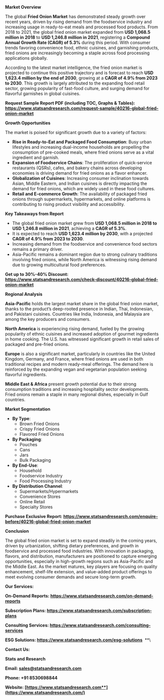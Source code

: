 ﻿**Market Overview**

The global **Fried Onion Market** has demonstrated steady growth over recent years, driven by rising demand from the foodservice industry and increasing usage in ready-to-eat meals and processed food products. From 2018 to 2021, the global fried onion market expanded from **USD 1,068.5 million in 2018** to **USD 1,246.8 million in 2021**, registering a **Compound Annual Growth Rate (CAGR) of 5.3%** during this period. With consumer trends favoring convenience food, ethnic cuisines, and garnishing products, fried onions are increasingly becoming a staple across food processing applications globally.

According to the latest market intelligence, the fried onion market is projected to continue this positive trajectory and is forecast to reach **USD 1,623.4 million by the end of 2030**, growing at a **CAGR of 4.9% from 2023 to 2030**. This growth is largely attributed to the expanding food retail sector, growing popularity of fast-food culture, and surging demand for flavorful garnishes in global cuisines.

**Request Sample Report PDF (including TOC, Graphs & Tables): <https://www.statsandresearch.com/request-sample/40216-global-fried-onion-market>**

**Growth Opportunities**

The market is poised for significant growth due to a variety of factors:

- **Rise in Ready-to-Eat and Packaged Food Consumption**: Busy urban lifestyles and increasing dual-income households are propelling the consumption of pre-cooked meals, where fried onions serve as a vital ingredient and garnish.
- **Expansion of Foodservice Chains**: The proliferation of quick-service restaurants (QSRs), cafes, and bakery chains across developing economies is driving demand for fried onions as a flavor enhancer.
- **Globalization of Cuisines**: Increasing consumer inclination towards Asian, Middle Eastern, and Indian cuisines is directly impacting the demand for fried onions, which are widely used in these food cultures.
- **Retail and E-commerce Growth**: The availability of packaged fried onions through supermarkets, hypermarkets, and online platforms is contributing to rising product visibility and accessibility.

**Key Takeaways from Report**

- The global fried onion market grew from **USD 1,068.5 million in 2018 to USD 1,246.8 million in 2021**, achieving a **CAGR of 5.3%**.
- It is expected to reach **USD 1,623.4 million by 2030**, with a projected **CAGR of 4.9% from 2023 to 2030**.
- Increasing demand from the foodservice and convenience food sectors remains a primary driver.
- Asia-Pacific remains a dominant region due to strong culinary traditions involving fried onions, while North America is witnessing rising demand due to growing multicultural food preferences.

**Get up to 30%-40% Discount: <https://www.statsandresearch.com/check-discount/40216-global-fried-onion-market>**

**Regional Analysis**

**Asia-Pacific** holds the largest market share in the global fried onion market, thanks to the product’s deep-rooted presence in Indian, Thai, Indonesian, and Pakistani cuisines. Countries like India, Indonesia, and Malaysia are among the key producers and consumers.

**North America** is experiencing rising demand, fueled by the growing popularity of ethnic cuisines and increased adoption of gourmet ingredients in home cooking. The U.S. has witnessed significant growth in retail sales of packaged and pre-fried onions.

**Europe** is also a significant market, particularly in countries like the United Kingdom, Germany, and France, where fried onions are used in both traditional recipes and modern ready-meal offerings. The demand here is reinforced by the expanding vegan and vegetarian population seeking flavorful ingredients.

**Middle East & Africa** present growth potential due to their strong consumption traditions and increasing hospitality sector developments. Fried onions remain a staple in many regional dishes, especially in Gulf countries.

**Market Segmentation**

- **By Type**:
  - Brown Fried Onions
  - Crispy Fried Onions
  - Flavored Fried Onions
- **By Packaging**:
  - Pouches
  - Cans
  - Jars
  - Bulk Packaging
- **By End-Use**:
  - Household
  - Foodservice Industry
  - Food Processing Industry
- **By Distribution Channel**:
  - Supermarkets/Hypermarkets
  - Convenience Stores
  - Online Retail
  - Specialty Stores

**Purchase Exclusive Report: <https://www.statsandresearch.com/enquire-before/40216-global-fried-onion-market>**

**Conclusion**

The global fried onion market is set to expand steadily in the coming years, driven by urbanization, shifting dietary preferences, and growth in foodservice and processed food industries. With innovation in packaging, flavors, and distribution, manufacturers are positioned to capture emerging opportunities, especially in high-growth regions such as Asia-Pacific and the Middle East. As the market matures, key players are focusing on quality enhancement, shelf-life extension, and value-added product offerings to meet evolving consumer demands and secure long-term growth.

**Our Services:** 

**On-Demand Reports: <https://www.statsandresearch.com/on-demand-reports>** 

**Subscription Plans: <https://www.statsandresearch.com/subscription-plans>** 

**Consulting Services: <https://www.statsandresearch.com/consulting-services>** 

**ESG Solutions: <https://www.statsandresearch.com/esg-solutions>** 
**\


**Contact Us:** 

**Stats and Research** 

**Email: <sales@statsandresearch.com>** 

**Phone: +91 8530698844** 

**Website: [https://www.statsandresearch.com**](https://www.statsandresearch.com/)**

